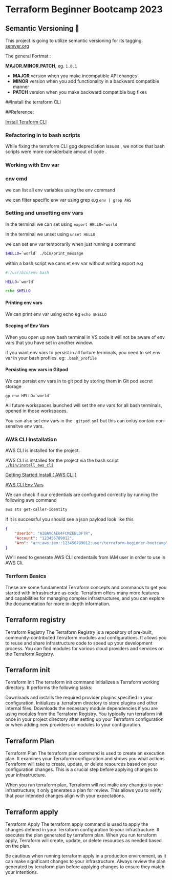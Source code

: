 # Terraform Beginner Bootcamp 2023

## Semantic Versioning :mage:
This project is going to utilize semantic versioning for its tagging.
[semver.org](https://semver.org/)

The general Fortmat : 

**MAJOR.MINOR.PATCH**, eg. `1.0.1`
- **MAJOR** version when you make incompatible API changes
- **MINOR** version when you add functionality in a backward compatible manner
- **PATCH** version when you make backward compatible bug fixes

##Install the terraform CLI

##Reference:

[Install Teraform CLI](https://developer.hashicorp.com/terraform/tutorials/aws-get-started/install-cli#install-cli)

### Refactoring in to bash scripts 

While fixing the terraform CLI gpg depreciation  issues , we notice  that bash scripts were more considerbale amout of code .

### Working with Env var

### env cmd
we can list all env variables using the env command 

we can filter specific env var using grep e.g `env | grep AWS`

### Setting and unsetting env vars

In the terminal we can set using `export HELLO='world`

In the terminal we unset using `unset HELLO`

we can set env var temporarily when just running a command 

```sh
$HELLO=`world` ./bin/print_message
```
within a bash script we cans et env var without writing export e.g

```sh
#!/usr/bin/env bash

HELLO=`world`

echo $HELLO
```

#### Printing env vars

We can print env var using echo eg `echo $HELLO`

#### Scoping of Env Vars

When you open up new bash terminal in VS code  it will not be aware of env vars that you have set in another window.

if you want env vars to persist in all furture terminals, you need to set env var in your bash profiles. eg: `.bash_profile`

#### Persisting env vars in Gitpod 

We can persist env vars in to git pod by storing them in Git pod secret storage 

```
gp env HELLO=`world`
```

All future workspaces launched will set the env vars for all bash terminals, opened in those workspaces.

You can also set env vars in the `.gitpod.yml` but this can onluy contain non-sensitve env vars.


### AWS CLI Installation 

AWS CLI is installed for the project.

AWS CLI is installed for the project via the bash script [`./bin/install_aws_cli`](./bin/install_aws_cli.sh)

[Getting Started Install ( AWS CLI ) ](https://docs.aws.amazon.com/cli/latest/userguide/getting-started-install.html)

[AWS CLI Env Vars](https://docs.aws.amazon.com/cli/latest/userguide/cli-configure-envvars.html)

We can check if our credentials are confugured correctly by running the following aws command
```sh
aws sts get-caller-identity
```

If it is successful you should see a json payload look like this

```json
{
    "UserId": "AIBAVCAEU4FCMZEBLDF7R",
    "Account": "123456789012",
    "Arn": "arn:aws:iam::123456789012:user/terraform-beginner-bootcamp"
}
```

We'll need to generate AWS CLI credentails from IAM user in order to use in AWS Cli.

### Terrform Basics
These are some fundamental Terraform concepts and commands to get you started with infrastructure as code. Terraform offers many more features and capabilities for managing complex infrastructures, and you can explore the documentation for more in-depth information.

## Terraform registry
Terraform Registry
The Terraform Registry is a repository of pre-built, community-contributed Terraform modules and configurations. It allows you to reuse and share infrastructure code to speed up your development process. You can find modules for various cloud providers and services on the Terraform Registry.




## Terraform init
Terraform Init
The terraform init command initializes a Terraform working directory. It performs the following tasks:

Downloads and installs the required provider plugins specified in your configuration.
Initializes a .terraform directory to store plugins and other internal files.
Downloads the necessary module dependencies if you are using modules from the Terraform Registry.
You typically run terraform init once in your project directory after setting up your Terraform configuration or when adding new providers or modules to your configuration.

## Terraform Plan
Terraform Plan
The terraform plan command is used to create an execution plan. It examines your Terraform configuration and shows you what actions Terraform will take to create, update, or delete resources based on your configuration changes. This is a crucial step before applying changes to your infrastructure.

When you run terraform plan, Terraform will not make any changes to your infrastructure; it only generates a plan for review. This allows you to verify that your intended changes align with your expectations.
## Terraform apply
Terraform Apply
The terraform apply command is used to apply the changes defined in your Terraform configuration to your infrastructure. It executes the plan generated by terraform plan. When you run terraform apply, Terraform will create, update, or delete resources as needed based on the plan.

Be cautious when running terraform apply in a production environment, as it can make significant changes to your infrastructure. Always review the plan generated by terraform plan before applying changes to ensure they match your intentions.
